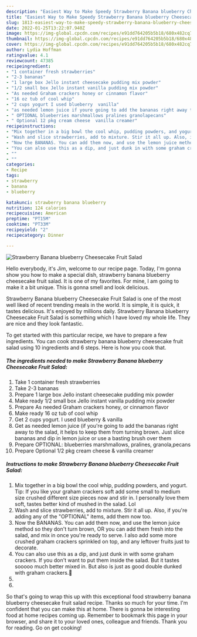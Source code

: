 ```yaml
---
description: "Easiest Way to Make Speedy Strawberry Banana blueberry Cheesecake Fruit Salad"
title: "Easiest Way to Make Speedy Strawberry Banana blueberry Cheesecake Fruit Salad"
slug: 1813-easiest-way-to-make-speedy-strawberry-banana-blueberry-cheesecake-fruit-salad
date: 2022-01-25T13:22:07.940Z
image: https://img-global.cpcdn.com/recipes/e91dd764205b5b18/680x482cq70/strawberry-banana-blueberry-cheesecake-fruit-salad-recipe-main-photo.jpg
thumbnail: https://img-global.cpcdn.com/recipes/e91dd764205b5b18/680x482cq70/strawberry-banana-blueberry-cheesecake-fruit-salad-recipe-main-photo.jpg
cover: https://img-global.cpcdn.com/recipes/e91dd764205b5b18/680x482cq70/strawberry-banana-blueberry-cheesecake-fruit-salad-recipe-main-photo.jpg
author: Lydia Hoffman
ratingvalue: 4.1
reviewcount: 47385
recipeingredient:
- "1 container fresh strawberries"
- "2-3 bananas"
- "1 large box Jello instant cheesecake pudding mix powder"
- "1/2 small box Jello instant vanilla pudding mix powder"
- "As needed Graham crackers honey or cinnamon flavor"
- "16 oz tub of cool whip"
- "2 cups yogurt I used blueberry  vanilla"
- "as needed lemon juice if youre going to add the bananas right away to the salad it helps to keep them from turning brown Just slice bananas and dip in lemon juice or use a basting brush over them"
- " OPTIONAL blueberries marshmallows pralines granolapecans"
- " Optional 12 pkg cream cheese  vanilla creamer"
recipeinstructions:
- "Mix together in a big bowl the cool whip, pudding powders, and yogurt. Tip: If you like your graham crackers soft add some small to medium size crushed different size pieces now and stir in. I personally love them soft, tastes better kind of mushed in the salad. Lol"
- "Wash and slice strawberries, add to mixture. Stir it all up. Also, if you&#39;re adding any of the "OPTIONAL" items, add them now too."
- "Now the BANANAS. You can add them now, and use the lemon juice method so they don&#39;t turn brown, OR you can add them fresh into the salad, and mix in once you&#39;re ready to serve. I also add some more crushed graham crackers sprinkled on top, and any leftover fruits just to decorate."
- "You can also use this as a dip, and just dunk in with some graham crackers. If you don&#39;t want to put them inside the salad. But it tastes sooooo much better mixed in. But also is just as good double dunked with graham crackers.🌝"
- ""
- ""
categories:
- Recipe
tags:
- strawberry
- banana
- blueberry

katakunci: strawberry banana blueberry 
nutrition: 124 calories
recipecuisine: American
preptime: "PT15M"
cooktime: "PT33M"
recipeyield: "2"
recipecategory: Dinner

---
```



![Strawberry Banana blueberry Cheesecake Fruit Salad](https://img-global.cpcdn.com/recipes/e91dd764205b5b18/680x482cq70/strawberry-banana-blueberry-cheesecake-fruit-salad-recipe-main-photo.jpg)

Hello everybody, it's Jim, welcome to our recipe page. Today, I'm gonna show you how to make a special dish, strawberry banana blueberry cheesecake fruit salad. It is one of my favorites. For mine, I am going to make it a bit unique. This is gonna smell and look delicious.



Strawberry Banana blueberry Cheesecake Fruit Salad is one of the most well liked of recent trending meals in the world. It is simple, it is quick, it tastes delicious. It's enjoyed by millions daily. Strawberry Banana blueberry Cheesecake Fruit Salad is something which I have loved my whole life. They are nice and they look fantastic.


To get started with this particular recipe, we have to prepare a few ingredients. You can cook strawberry banana blueberry cheesecake fruit salad using 10 ingredients and 6 steps. Here is how you cook that.

<!--inarticleads1-->

##### The ingredients needed to make Strawberry Banana blueberry Cheesecake Fruit Salad:

1. Take 1 container fresh strawberries
1. Take 2-3 bananas
1. Prepare 1 large box Jello instant cheesecake pudding mix powder
1. Make ready 1/2 small box Jello instant vanilla pudding mix powder
1. Prepare As needed Graham crackers honey, or cinnamon flavor
1. Make ready 16 oz tub of cool whip
1. Get 2 cups yogurt. I used blueberry &amp; vanilla
1. Get as needed lemon juice (if you&#39;re going to add the bananas right away to the salad, it helps to keep them from turning brown. Just slice bananas and dip in lemon juice or use a basting brush over them
1. Prepare  OPTIONAL: blueberries marshmallows, pralines, granola,pecans
1. Prepare  Optional 1/2 pkg cream cheese &amp; vanilla creamer




<!--inarticleads2-->

##### Instructions to make Strawberry Banana blueberry Cheesecake Fruit Salad:

1. Mix together in a big bowl the cool whip, pudding powders, and yogurt. Tip: If you like your graham crackers soft add some small to medium size crushed different size pieces now and stir in. I personally love them soft, tastes better kind of mushed in the salad. Lol
1. Wash and slice strawberries, add to mixture. Stir it all up. Also, if you&#39;re adding any of the "OPTIONAL" items, add them now too.
1. Now the BANANAS. You can add them now, and use the lemon juice method so they don&#39;t turn brown, OR you can add them fresh into the salad, and mix in once you&#39;re ready to serve. I also add some more crushed graham crackers sprinkled on top, and any leftover fruits just to decorate.
1. You can also use this as a dip, and just dunk in with some graham crackers. If you don&#39;t want to put them inside the salad. But it tastes sooooo much better mixed in. But also is just as good double dunked with graham crackers.🌝
1. 
1. 




So that's going to wrap this up with this exceptional food strawberry banana blueberry cheesecake fruit salad recipe. Thanks so much for your time. I'm confident that you can make this at home. There is gonna be interesting food at home recipes coming up. Remember to bookmark this page in your browser, and share it to your loved ones, colleague and friends. Thank you for reading. Go on get cooking!
